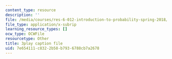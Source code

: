 ```yaml
---
content_type: resource
description: ''
file: /media/courses/res-6-012-introduction-to-probability-spring-2018/7e654111c8322b58b7936788cb7a2678_JoQDJMZA7F8.srt
file_type: application/x-subrip
learning_resource_types: []
ocw_type: OCWFile
resourcetype: Other
title: 3play caption file
uid: 7e654111-c832-2b58-b793-6788cb7a2678
---
```

